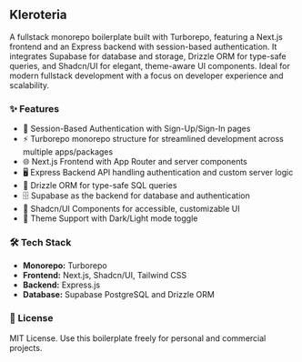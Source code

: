 ## Kleroteria

A fullstack monorepo boilerplate built with Turborepo, featuring a Next.js frontend and an Express backend with session-based authentication. It integrates Supabase for database and storage, Drizzle ORM for type-safe queries, and Shadcn/UI for elegant, theme-aware UI components. Ideal for modern fullstack development with a focus on developer experience and scalability.

### ✨ Features

- 🔐 Session-Based Authentication with Sign-Up/Sign-In pages
- ⚡ Turborepo monorepo structure for streamlined development across multiple apps/packages
- 🌐 Next.js Frontend with App Router and server components
- 🖥️ Express Backend API handling authentication and custom server logic
- 🧩 Drizzle ORM for type-safe SQL queries
- 🗄️ Supabase as the backend for database and authentication
- 🎨 Shadcn/UI Components for accessible, customizable UI
- 🌙 Theme Support with Dark/Light mode toggle

### 🛠️ Tech Stack
- **Monorepo:** Turborepo
- **Frontend:** Next.js, Shadcn/UI, Tailwind CSS
- **Backend:** Express.js
- **Database:** Supabase PostgreSQL and Drizzle ORM

### 📄 License

MIT License. Use this boilerplate freely for personal and commercial projects.
